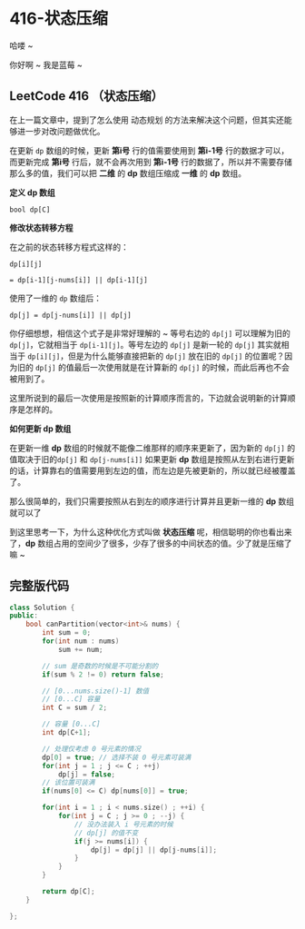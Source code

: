 # 416-状态压缩

哈喽 ~

你好啊 ~ 我是蓝莓 ~ 



## LeetCode 416 （状态压缩）

在上一篇文章中，提到了怎么使用 动态规划 的方法来解决这个问题，但其实还能够进一步对改问题做优化。

在更新 `dp` 数组的时候，更新 **第i号** 行的值需要使用到 **第i-1号** 行的数据才可以，而更新完成 **第i号** 行后，就不会再次用到 **第i-1号** 行的数据了，所以并不需要存储那么多的值，我们可以把 **二维** 的 **dp** 数组压缩成 **一维** 的 **dp** 数组。

**定义 dp 数组**

`bool dp[C]`

**修改状态转移方程**

在之前的状态转移方程式这样的：

`dp[i][j] `

`= dp[i-1][j-nums[i]] || dp[i-1][j]`

使用了一维的 `dp` 数组后：

`dp[j] = dp[j-nums[i]] || dp[j]`

你仔细想想，相信这个式子是非常好理解的 ~ 等号右边的 `dp[j]` 可以理解为旧的 `dp[j]`，它就相当于 `dp[i-1][j]`。等号左边的 `dp[j]` 是新一轮的 `dp[j]` 其实就相当于 `dp[i][j]`，但是为什么能够直接把新的 `dp[j]` 放在旧的 `dp[j]` 的位置呢？因为旧的 `dp[j]` 的值最后一次使用就是在计算新的 `dp[j]` 的时候，而此后再也不会被用到了。

这里所说到的最后一次使用是按照新的计算顺序而言的，下边就会说明新的计算顺序是怎样的。

**如何更新 dp 数组**

在更新一维 **dp** 数组的时候就不能像二维那样的顺序来更新了，因为新的 `dp[j]` 的值取决于旧的`dp[j]` 和 `dp[j-nums[i]]` 如果更新 **dp** 数组是按照从左到右进行更新的话，计算靠右的值需要用到左边的值，而左边是先被更新的，所以就已经被覆盖了。

那么很简单的，我们只需要按照从右到左的顺序进行计算并且更新一维的 **dp** 数组就可以了

到这里思考一下，为什么这种优化方式叫做 **状态压缩** 呢，相信聪明的你也看出来了，**dp** 数组占用的空间少了很多，少存了很多的中间状态的值。少了就是压缩了嘛 ~ 

## 完整版代码

```c++
class Solution {
public:
    bool canPartition(vector<int>& nums) {
        int sum = 0;
        for(int num : nums)
            sum += num;

        // sum 是奇数的时候是不可能分割的
        if(sum % 2 != 0) return false;

        // [0...nums.size()-1] 数值
        // [0...C] 容量
        int C = sum / 2;

        // 容量 [0...C]
        int dp[C+1];

        // 处理仅考虑 0 号元素的情况
        dp[0] = true; // 选择不装 0 号元素可装满
        for(int j = 1 ; j <= C ; ++j)
            dp[j] = false;
        // 该位置可装满
        if(nums[0] <= C) dp[nums[0]] = true;

        for(int i = 1 ; i < nums.size() ; ++i) {
            for(int j = C ; j >= 0 ; --j) {
                // 没办法装入 i 号元素的时候
                // dp[j] 的值不变
                if(j >= nums[i]) {
                    dp[j] = dp[j] || dp[j-nums[i]];
                }
            }
        }

        return dp[C];
    }

};
```



